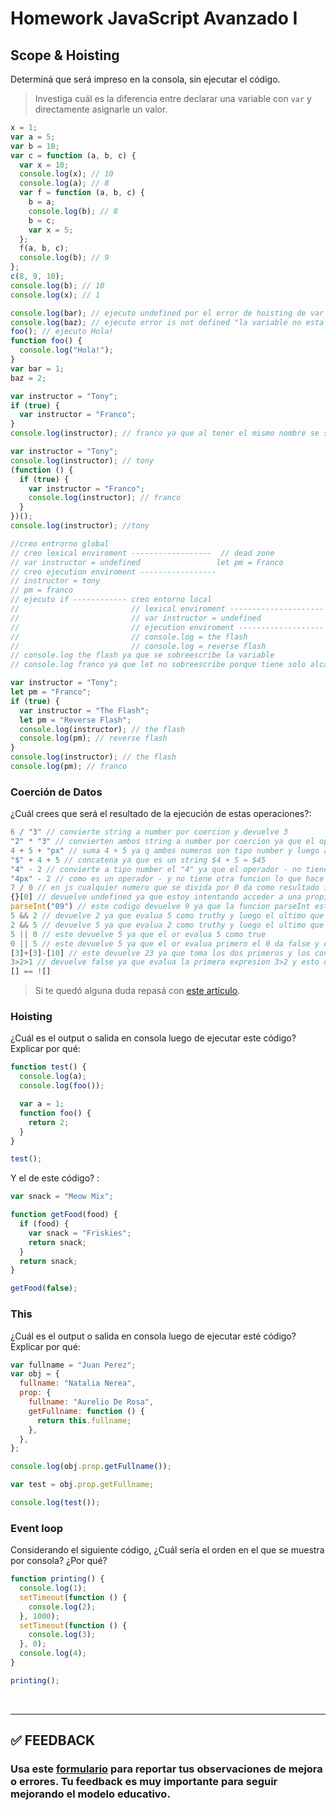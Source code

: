 # Homework JavaScript Avanzado I

## Scope & Hoisting

Determiná que será impreso en la consola, sin ejecutar el código.

> Investiga cuál es la diferencia entre declarar una variable con `var` y directamente asignarle un valor.

```javascript
x = 1;
var a = 5;
var b = 10;
var c = function (a, b, c) {
  var x = 10;
  console.log(x); // 10
  console.log(a); // 8
  var f = function (a, b, c) {
    b = a;
    console.log(b); // 8
    b = c;
    var x = 5;
  };
  f(a, b, c);
  console.log(b); // 9
};
c(8, 9, 10);
console.log(b); // 10
console.log(x); // 1
```

```javascript
console.log(bar); // ejecuto undefined por el error de hoisting de var
console.log(baz); // ejecuto error is not defined "la variable no esta definida"
foo(); // ejecuto Hola!
function foo() {
  console.log("Hola!");
}
var bar = 1;
baz = 2;
```

```javascript
var instructor = "Tony";
if (true) {
  var instructor = "Franco";
}
console.log(instructor); // franco ya que al tener el mismo nombre se sobreescriben
```

```javascript
var instructor = "Tony";
console.log(instructor); // tony
(function () {
  if (true) {
    var instructor = "Franco";
    console.log(instructor); // franco
  }
})();
console.log(instructor); //tony
```

```javascript
//creo entrorno global
// creo lexical enviroment ------------------  // dead zone
// var instructor = undefined                 let pm = Franco
// creo ejecution enviroment -----------------
// instructor = tony
// pm = franco
// ejecuto if ------------ creo entorno local
//                         // lexical enviroment --------------------- // dead zone
//                         // var instructor = undefined                 let pm = reverse flash
//                         // ejecution enviroment -------------------
//                         // console.log = the flash
//                         // console.log = reverse flash
// console.log the flash ya que se sobreescribe la variable
// console.log franco ya que let no sobreescribe porque tiene solo alcance local

var instructor = "Tony";
let pm = "Franco";
if (true) {
  var instructor = "The Flash";
  let pm = "Reverse Flash";
  console.log(instructor); // the flash
  console.log(pm); // reverse flash
}
console.log(instructor); // the flash
console.log(pm); // franco
```

### Coerción de Datos

¿Cuál crees que será el resultado de la ejecución de estas operaciones?:

```javascript
6 / "3" // convierte string a number por coercion y devuelve 3
"2" * "3" // convierten ambos string a number por coercion ya que el operador * no tiene ninguna otra funcion y devuelve 6
4 + 5 + "px" // suma 4 + 5 ya q ambos numeros son tipo number y luego al ser un string los concatena porque esa es la otra funcion de "+" 9px
"$" + 4 + 5 // concatena ya que es un string $4 + 5 = $45
"4" - 2 // convierte a tipo number el "4" ya que el operador - no tiene ninguna otra funcion
"4px" - 2 // como es un operador - y no tiene otra funcion lo que hace es devolver NaN ya que no encuentra otra forma que restar
7 / 0 // en js cualquier numero que se divida por 0 da como resultado infinity
{}[0] // devuelve undefined ya que estoy intentando acceder a una propiedad de un objeto que no existe
parseInt("09") // este codigo devuelve 9 ya que la funcion parseInt esta pasando el "09" a number y luego lo esta pasando a entero
5 && 2 // devuelve 2 ya que evalua 5 como truthy y luego el ultimo que evalua es el 2 y tambien da como truthy
2 && 5 // devuelve 5 ya que evalua 2 como truthy y luego el ultimo que evalua es el 5 y tambien da como resultado truthy
5 || 0 // este devuelve 5 ya que el or evalua 5 como true
0 || 5 // este devuelve 5 ya que el or evalua primero el 0 da false y el 5 da truthy
[3]+[3]-[10] // este devuelve 23 ya que toma los dos primeros y los concatena en 33 ya que son objetos y luego le resta 10 ya que es la unica funcionque posee el -
3>2>1 // devuelve false ya que evalua la primera expresion 3>2 y esto devuleve true despues al evaluar true con 1 lo que hace es convertir true a su correspondiente 1 ==== 1 es mayor que 1 entonce da false
[] == ![]
```

> Si te quedó alguna duda repasá con [este artículo](http://javascript.info/tutorial/object-conversion).

### Hoisting

¿Cuál es el output o salida en consola luego de ejecutar este código? Explicar por qué:

```javascript
function test() {
  console.log(a);
  console.log(foo());

  var a = 1;
  function foo() {
    return 2;
  }
}

test();
```

Y el de este código? :

```javascript
var snack = "Meow Mix";

function getFood(food) {
  if (food) {
    var snack = "Friskies";
    return snack;
  }
  return snack;
}

getFood(false);
```

### This

¿Cuál es el output o salida en consola luego de ejecutar esté código? Explicar por qué:

```javascript
var fullname = "Juan Perez";
var obj = {
  fullname: "Natalia Nerea",
  prop: {
    fullname: "Aurelio De Rosa",
    getFullname: function () {
      return this.fullname;
    },
  },
};

console.log(obj.prop.getFullname());

var test = obj.prop.getFullname;

console.log(test());
```

### Event loop

Considerando el siguiente código, ¿Cuál sería el orden en el que se muestra por consola? ¿Por qué?

```javascript
function printing() {
  console.log(1);
  setTimeout(function () {
    console.log(2);
  }, 1000);
  setTimeout(function () {
    console.log(3);
  }, 0);
  console.log(4);
}

printing();
```

</br >

---

## **✅ FEEDBACK**

### Usa este [**formulario**](https://docs.google.com/forms/d/e/1FAIpQLSe1MybH_Y-xcp1RP0jKPLndLdJYg8cwyHkSb9MwSrEjoxyzWg/viewform) para reportar tus observaciones de mejora o errores. Tu feedback es muy importante para seguir mejorando el modelo educativo.
